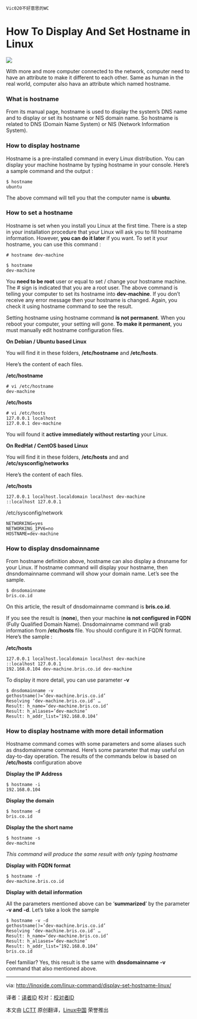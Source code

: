     Vic020不好意思的WC
How To Display And Set Hostname in Linux
================================================================================
![](http://linoxide.com/wp-content/uploads/2013/11/hostname-command-linux.jpg)

With more and more computer connected to the network, computer need to have an attribute to make it different to each other. Same as human in the real world, computer also hava an attribute which named hostname.

### What is hostname ###

From its manual page, hostname is used to display the system’s DNS name and to display or set its hostname or NIS domain name. So hostname is related to DNS (Domain Name System) or NIS (Network Information System).

### How to display hostname ###

Hostname is a pre-installed command in every Linux distribution. You can display your machine hostname by typing hostname in your console. Here’s a sample command and the output :

    $ hostname
    ubuntu

The above command will tell you that the computer name is **ubuntu**.

### How to set a hostname ###

Hostname is set when you install you Linux at the first time. There is a step in your installation procedure that your Linux will ask you to fill hostname information. However, **you can do it later** if you want.
To set it your hostname, you can use this command :

    # hostname dev-machine
    
    $ hostname
    dev-machine

You **need to be root** user or equal to set / change your hostname machine. The # sign is indicated that you are a root user. The above command is telling your computer to set its hostname into **dev-machine**. If you don’t receive any error message then your hostname is changed. Again, you check it using hostname command to see the result.

Setting hostname using hostname command **is not permanent**. When you reboot your computer, your setting will gone. **To make it permanent**, you must manually edit hostname configuration files.

**On Debian / Ubuntu based Linux**

You will find it in these folders, **/etc/hostname** and **/etc/hosts**.

Here’s the content of each files.

**/etc/hostname**

    # vi /etc/hostname
    dev-machine

**/etc/hosts**

    # vi /etc/hosts
    127.0.0.1 localhost
    127.0.0.1 dev-machine

You will found it **active immediately without restarting** your Linux.

**On RedHat / CentOS based Linux**

You will find it in these folders, **/etc/hosts** and and **/etc/sysconfig/networks**

Here’s the content of each files.

**/etc/hosts**

    127.0.0.1 localhost.localdomain localhost dev-machine
    ::localhost 127.0.0.1

/etc/sysconfig/network

    NETWORKING=yes
    NETWORKING_IPV6=no
    HOSTNAME=dev-machine

### How to display dnsdomainname ###

From hostname definition above, hostname can also display a dnsname for your Linux. If hostname command will display your hostname, then dnsndomainname command will show your domain name. Let’s see the sample.

    $ dnsdomainname
    bris.co.id

On this article, the result of dnsdomainname command is **bris.co.id**.

If you see the result is (**none**), then your machine **is not configured in FQDN** (Fully Qualified Domain Name). Dnsdomainname command will grab information from **/etc/hosts** file. You should configure it in FQDN format. Here’s the sample :

**/etc/hosts**

    127.0.0.1 localhost.localdomain localhost dev-machine
    ::localhost 127.0.0.1
    192.168.0.104 dev-machine.bris.co.id dev-machine

To display it more detail, you can use parameter **-v**

    $ dnsdomainname -v
    gethostname()=’dev-machine.bris.co.id’
    Resolving ‘dev-machine.bris.co.id’ …
    Result: h_name=’dev-machine.bris.co.id’
    Result: h_aliases=’dev-machine’
    Result: h_addr_list=’192.168.0.104’

### How to display hostname with more detail information ###

Hostname command comes with some parameters and some aliases such as dnsdomainname command. Here’s some parameter that may useful on day-to-day operation. The results of the commands below is based on **/etc/hosts** configuration above

**Display the IP Address**

    $ hostname -i
    192.168.0.104

**Display the domain**

    $ hostname -d
    bris.co.id

**Display the the short name**

    $ hostname -s
    dev-machine

*This command will produce the same result with only typing hostname*

**Display with FQDN format**

    $ hostname -f
    dev-machine.bris.co.id

**Display with detail information**

All the parameters mentioned above can be ‘**summarized**’ by the parameter **-v and -d**. Let’s take a look the sample

    $ hostname -v -d
    gethostname()=’dev-machine.bris.co.id’
    Resolving ‘dev-machine.bris.co.id’ …
    Result: h_name=’dev-machine.bris.co.id’
    Result: h_aliases=’dev-machine’
    Result: h_addr_list=’192.168.0.104’
    bris.co.id

Feel familiar? Yes, this result is the same with **dnsdomainname -v** command that also mentioned above.

--------------------------------------------------------------------------------

via: http://linoxide.com/linux-command/display-set-hostname-linux/

译者：[译者ID](https://github.com/译者ID) 校对：[校对者ID](https://github.com/校对者ID)

本文由 [LCTT](https://github.com/LCTT/TranslateProject) 原创翻译，[Linux中国](http://linux.cn/) 荣誉推出